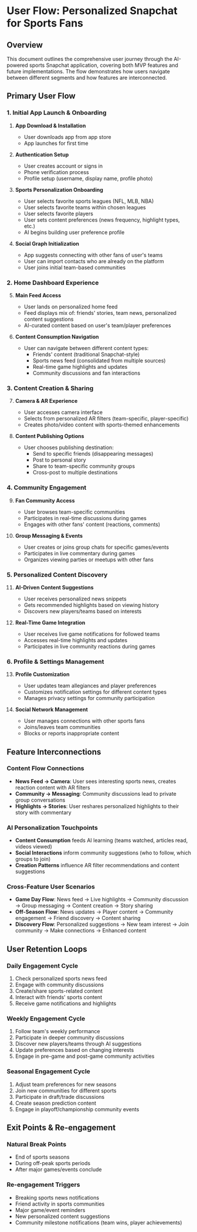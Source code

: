 # User Flow: Personalized Snapchat for Sports Fans

## Overview
This document outlines the comprehensive user journey through the AI-powered sports Snapchat application, covering both MVP features and future implementations. The flow demonstrates how users navigate between different segments and how features are interconnected.

## Primary User Flow

### 1. Initial App Launch & Onboarding

1. **App Download & Installation**
   - User downloads app from app store
   - App launches for first time

2. **Authentication Setup**
   - User creates account or signs in
   - Phone verification process
   - Profile setup (username, display name, profile photo)

3. **Sports Personalization Onboarding**
   - User selects favorite sports leagues (NFL, MLB, NBA)
   - User selects favorite teams within chosen leagues
   - User selects favorite players
   - User sets content preferences (news frequency, highlight types, etc.)
   - AI begins building user preference profile

4. **Social Graph Initialization**
   - App suggests connecting with other fans of user's teams
   - User can import contacts who are already on the platform
   - User joins initial team-based communities

### 2. Home Dashboard Experience

5. **Main Feed Access**
   - User lands on personalized home feed
   - Feed displays mix of: friends' stories, team news, personalized content suggestions
   - AI-curated content based on user's team/player preferences

6. **Content Consumption Navigation**
   - User can navigate between different content types:
     - Friends' content (traditional Snapchat-style)
     - Sports news feed (consolidated from multiple sources)
     - Real-time game highlights and updates
     - Community discussions and fan interactions

### 3. Content Creation & Sharing

7. **Camera & AR Experience**
   - User accesses camera interface
   - Selects from personalized AR filters (team-specific, player-specific)
   - Creates photo/video content with sports-themed enhancements

8. **Content Publishing Options**
   - User chooses publishing destination:
     - Send to specific friends (disappearing messages)
     - Post to personal story
     - Share to team-specific community groups
     - Cross-post to multiple destinations

### 4. Community Engagement

9. **Fan Community Access**
   - User browses team-specific communities
   - Participates in real-time discussions during games
   - Engages with other fans' content (reactions, comments)

10. **Group Messaging & Events**
    - User creates or joins group chats for specific games/events
    - Participates in live commentary during games
    - Organizes viewing parties or meetups with other fans

### 5. Personalized Content Discovery

11. **AI-Driven Content Suggestions**
    - User receives personalized news snippets
    - Gets recommended highlights based on viewing history
    - Discovers new players/teams based on interests

12. **Real-Time Game Integration**
    - User receives live game notifications for followed teams
    - Accesses real-time highlights and updates
    - Participates in live community reactions during games

### 6. Profile & Settings Management

13. **Profile Customization**
    - User updates team allegiances and player preferences
    - Customizes notification settings for different content types
    - Manages privacy settings for community participation

14. **Social Network Management**
    - User manages connections with other sports fans
    - Joins/leaves team communities
    - Blocks or reports inappropriate content

## Feature Interconnections

### Content Flow Connections
- **News Feed → Camera**: User sees interesting sports news, creates reaction content with AR filters
- **Community → Messaging**: Community discussions lead to private group conversations
- **Highlights → Stories**: User reshares personalized highlights to their story with commentary

### AI Personalization Touchpoints
- **Content Consumption** feeds AI learning (teams watched, articles read, videos viewed)
- **Social Interactions** inform community suggestions (who to follow, which groups to join)
- **Creation Patterns** influence AR filter recommendations and content suggestions

### Cross-Feature User Scenarios
- **Game Day Flow**: News feed → Live highlights → Community discussion → Group messaging → Content creation → Story sharing
- **Off-Season Flow**: News updates → Player content → Community engagement → Friend discovery → Content sharing
- **Discovery Flow**: Personalized suggestions → New team interest → Join community → Make connections → Enhanced content

## User Retention Loops

### Daily Engagement Cycle
1. Check personalized sports news feed
2. Engage with community discussions
3. Create/share sports-related content
4. Interact with friends' sports content
5. Receive game notifications and highlights

### Weekly Engagement Cycle
1. Follow team's weekly performance
2. Participate in deeper community discussions
3. Discover new players/teams through AI suggestions
4. Update preferences based on changing interests
5. Engage in pre-game and post-game community activities

### Seasonal Engagement Cycle
1. Adjust team preferences for new seasons
2. Join new communities for different sports
3. Participate in draft/trade discussions
4. Create season prediction content
5. Engage in playoff/championship community events

## Exit Points & Re-engagement

### Natural Break Points
- End of sports seasons
- During off-peak sports periods
- After major games/events conclude

### Re-engagement Triggers
- Breaking sports news notifications
- Friend activity in sports communities
- Major game/event reminders
- New personalized content suggestions
- Community milestone notifications (team wins, player achievements) 